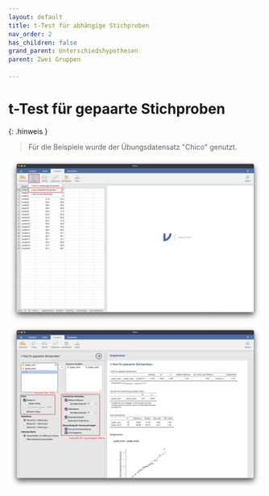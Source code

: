 ```yaml
---
layout: default
title: t-Test für abhängige Stichproben
nav_order: 2
has_children: false
grand_parent: Unterschiedshypothesen
parent: Zwei Gruppen

---
```


# t-Test für gepaarte Stichproben

{: .hinweis }
> Für die Beispiele wurde der Übungsdatensatz "Chico" genutzt.

<a href="./pics/06_01_02_01.png" target="_blank">
  <img src="./pics/06_01_02_01.png"/>
</a>
<a href="./pics/06_01_02_02.png" target="_blank">
  <img src="./pics/06_01_02_02.png"/>
</a>